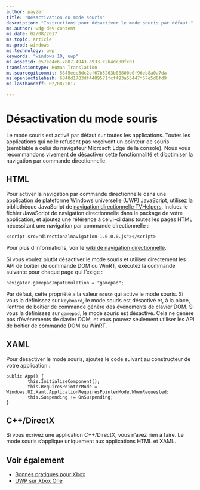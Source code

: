 ```yaml
---
author: payzer
title: "Désactivation du mode souris"
description: "Instructions pour désactiver le mode souris par défaut."
ms.author: wdg-dev-content
ms.date: 02/08/2017
ms.topic: article
ms.prod: windows
ms.technology: uwp
keywords: "windows 10, uwp"
ms.assetid: e57ee4e6-7807-4943-a933-c2b4dc80fc01
translationtype: Human Translation
ms.sourcegitcommit: 5645eee3dc2ef67b5263b08800b0f96eb8a0a7da
ms.openlocfilehash: 6848d1783df4489571fcf493a55447f67e5d6fd9
ms.lasthandoff: 02/08/2017

---
```


# <a name="how-to-disable-mouse-mode"></a>Désactivation du mode souris
Le mode souris est activé par défaut sur toutes les applications. Toutes les applications qui ne le refusent pas reçoivent un pointeur de souris (semblable à celui du navigateur Microsoft Edge de la console). Nous vous recommandons vivement de désactiver cette fonctionnalité et d’optimiser la navigation par commande directionnelle.   
   
## <a name="html"></a>HTML   
Pour activer la navigation par commande directionnelle dans une application de plateforme Windows universelle (UWP) JavaScript, utilisez la bibliothèque JavaScript de [navigation directionnelle TVHelpers](https://github.com/Microsoft/TVHelpers/wiki/Using-DirectionalNavigation). Incluez le fichier JavaScript de navigation directionnelle dans le package de votre application, et ajoutez une référence à celui-ci dans toutes les pages HTML nécessitant une navigation par commande directionnelle :

```code
<script src="directionalnavigation-1.0.0.0.js"></script>
```
Pour plus d’informations, voir le [wiki de navigation directionnelle](https://github.com/Microsoft/TVHelpers/wiki/Using-DirectionalNavigation).

Si vous voulez plutôt désactiver le mode souris et utiliser directement les API de boîtier de commande DOM ou WinRT, exécutez la commande suivante pour chaque page qui l’exige : 
   
```code
navigator.gamepadInputEmulation = "gamepad";
```   

   Par défaut, cette propriété a la valeur `mouse` qui active le mode souris. Si vous la définissez sur `keyboard`, le mode souris est désactivé et, à la place, l’entrée de boîtier de commande génère des événements de clavier DOM. Si vous la définissez sur `gamepad`, le mode souris est désactivé. Cela ne génère pas d’événements de clavier DOM, et vous pouvez seulement utiliser les API de boîtier de commande DOM ou WinRT.

## <a name="xaml"></a>XAML    
Pour désactiver le mode souris, ajoutez le code suivant au constructeur de votre application :   
   
```code
public App() {
        this.InitializeComponent();
        this.RequiresPointerMode = Windows.UI.Xaml.ApplicationRequiresPointerMode.WhenRequested;
        this.Suspending += OnSuspending;
}
```

## <a name="cdirectx"></a>C++/DirectX   
Si vous écrivez une application C++/DirectX, vous n’avez rien à faire. Le mode souris s’applique uniquement aux applications HTML et XAML.

## <a name="see-also"></a>Voir également
- [Bonnes pratiques pour Xbox](tailoring-for-xbox.md)
- [UWP sur Xbox One](index.md)


